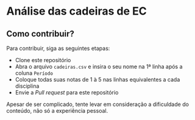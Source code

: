 # Análise das cadeiras de EC
## Como contribuir?
Para contribuir, siga as seguintes etapas:
* Clone este repositório
* Abra o arquivo `cadeiras.csv` e insira o seu nome na 1ª linha após a coluna `Período`
* Coloque todas suas notas de 1 à 5 nas linhas equivalentes a cada disciplina
* Envie a _Pull request_ para este repositório

Apesar de ser complicado, tente levar em consideração a dificuldade do conteúdo, não só a experiência pessoal.

